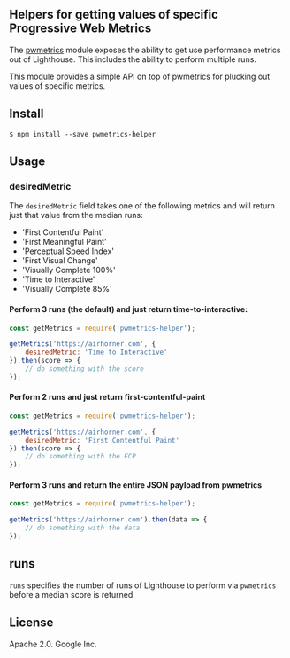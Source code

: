 ## Helpers for getting values of specific Progressive Web Metrics

The [pwmetrics](https://github.com/paulirish/pwmetrics) module exposes the ability to get use performance 
metrics out of Lighthouse. This includes the ability to perform multiple runs.

This module provides a simple API on top of pwmetrics for plucking out values of specific metrics.

## Install

```
$ npm install --save pwmetrics-helper
```

## Usage

### desiredMetric

The `desiredMetric` field takes one of the following metrics and will return just
that value from the median runs:

* 'First Contentful Paint'
* 'First Meaningful Paint'
* 'Perceptual Speed Index'
* 'First Visual Change'
* 'Visually Complete 100%'
* 'Time to Interactive'
* 'Visually Complete 85%'

#### Perform 3 runs (the default) and just return time-to-interactive:

```js
const getMetrics = require('pwmetrics-helper');

getMetrics('https://airhorner.com', {
    desiredMetric: 'Time to Interactive'
}).then(score => {
    // do something with the score
});
```

#### Perform 2 runs and just return first-contentful-paint

```js
const getMetrics = require('pwmetrics-helper');

getMetrics('https://airhorner.com', {
    desiredMetric: 'First Contentful Paint'
}).then(score => {
    // do something with the FCP
});
```

#### Perform 3 runs and return the entire JSON payload from pwmetrics

```js
const getMetrics = require('pwmetrics-helper');

getMetrics('https://airhorner.com').then(data => {
    // do something with the data
});
```

## runs

`runs` specifies the number of runs of Lighthouse to perform via `pwmetrics`
before a median score is returned

## License

Apache 2.0. Google Inc.
